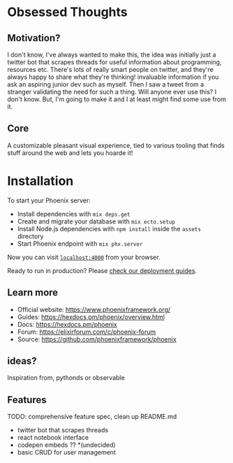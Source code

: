 # Obsessed Thoughts

## Motivation? 

I don't know, I've always wanted to make this, the idea was initially just a twitter bot that scrapes threads for useful information
about programming, resources etc. There's lots of really smart people on twitter, and they're always happy to share what they're thinking!
invaluable information if you ask an aspiring junior dev such as myself. Then I saw a tweet from a stranger validating the need for such a
thing. Will anyone ever use this? I don't know. But, I'm going to make it and I at least might find some use from it.

## Core

A customizable pleasant visual experience, tied to various tooling that finds stuff around the web and lets you hoarde it!

# Installation

To start your Phoenix server:

  * Install dependencies with `mix deps.get`
  * Create and migrate your database with `mix ecto.setup`
  * Install Node.js dependencies with `npm install` inside the `assets` directory
  * Start Phoenix endpoint with `mix phx.server`

Now you can visit [`localhost:4000`](http://localhost:4000) from your browser.

Ready to run in production? Please [check our deployment guides](https://hexdocs.pm/phoenix/deployment.html).

## Learn more

  * Official website: https://www.phoenixframework.org/
  * Guides: https://hexdocs.pm/phoenix/overview.html
  * Docs: https://hexdocs.pm/phoenix
  * Forum: https://elixirforum.com/c/phoenix-forum
  * Source: https://github.com/phoenixframework/phoenix

## ideas?

Inspiration from, pythonds or observable

## Features
TODO: comprehensive feature spec, clean up README.md

- twitter bot that scrapes threads
- react notebook interface
- codepen embeds ?? *(undecided)
- basic CRUD for user management
